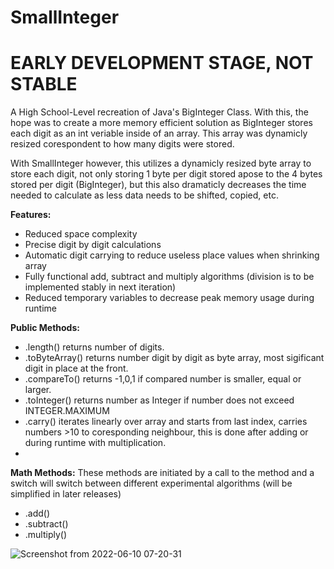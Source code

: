 # SmallInteger
<h1>EARLY DEVELOPMENT STAGE, NOT STABLE</h1>

A High School-Level recreation of Java's BigInteger Class. With this, the hope was to create a more memory efficient solution as BigInteger stores each digit as an int veriable inside of an array. This array was dynamicly resized corespondent to how many digits were stored. 

With SmallInteger however, this utilizes a dynamicly resized byte array to store each digit, not only storing 1 byte per digit stored apose to the 4 bytes stored per digit (BigInteger), but this also dramaticly decreases the time needed to calculate as less data needs to be shifted, copied, etc.

<b>Features:</b>
 - Reduced space complexity
 - Precise digit by digit calculations
 - Automatic digit carrying to reduce useless place values when shrinking array
 - Fully functional add, subtract and multiply algorithms (division is to be implemented stably in next iteration)
 - Reduced temporary variables to decrease peak memory usage during runtime

<b>Public Methods:</b>
 - .length() returns number of digits.
 - .toByteArray() returns number digit by digit as byte array, most sigificant digit in place at the front.
 - .compareTo() returns -1,0,1 if compared number is smaller, equal or larger.
 - .toInteger() returns number as Integer if number does not exceed INTEGER.MAXIMUM
 - .carry() iterates linearly over array and starts from last index, carries numbers >10 to coresponding neighbour, this is done after adding or during runtime with multiplication.
 - 
  <b>Math Methods:</b>
  These methods are initiated by a call to the method and a switch will switch between different experimental algorithms (will be simplified in later releases)
  - .add()
  - .subtract()
  - .multiply()


  
  ![Screenshot from 2022-06-10 07-20-31](https://user-images.githubusercontent.com/41515697/175853031-f401d50b-3853-4722-93c0-78d6e640b406.png)

